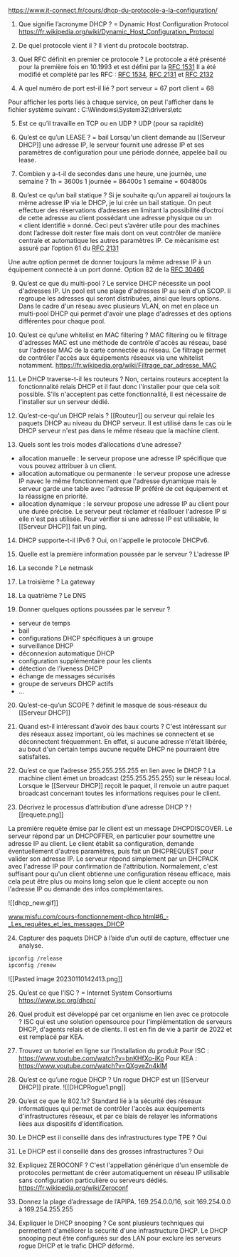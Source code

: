 
https://www.it-connect.fr/cours/dhcp-du-protocole-a-la-configuration/

1. Que signifie l’acronyme DHCP ?
= Dynamic Host Configuration Protocol
https://fr.wikipedia.org/wiki/Dynamic_Host_Configuration_Protocol

2. De quel protocole vient il ?
Il vient du protocole bootstrap.

3. Quel RFC définit en premier ce protocole ?
Le protocole a été présenté pour la première fois en 10.1993 et est défini par la [RFC 1531](https://www.rfc-editor.org/rfc/rfc1531)
Il a été modifié et complété par les RFC :  [RFC 1534](https://www.rfc-editor.org/rfc/rfc1534), [RFC 2131](https://www.rfc-editor.org/rfc/rfc2131) et [RFC 2132](https://www.rfc-editor.org/rfc/rfc2132)

4. A quel numéro de port est-il lié ?
port serveur = 67
port client = 68

Pour afficher les ports liés à chaque service, on peut l'afficher dans le fichier système suivant : C:\Windows\System32\drivers\etc

5. Est ce qu’il travaille en TCP ou en UDP ?
UDP (pour sa rapidité)

6. Qu’est ce qu’un LEASE ?
= bail
Lorsqu'un client demande au [[Serveur DHCP]] une adresse IP, le serveur fournit une adresse IP et ses paramètres de configuration pour une période donnée, appelée bail ou lease. 

7. Combien y a-t-il de secondes dans une heure, une journée, une semaine ?
1h = 3600s
1 journée = 86400s
1 semaine = 604800s

8. Qu’est ce qu’un bail statique ?
Si je souhaite qu'un appareil ai toujours la même adresse IP via le DHCP, je lui crée un bail statique.
On peut effectuer des réservations d’adresses en limitant la possibilité d’octroi de cette adresse au client possédant une adresse physique ou un « client identifié » donné. Ceci peut s’avérer utile pour des machines dont l’adresse doit rester fixe mais dont on veut contrôler de manière centrale et automatique les autres paramètres IP. Ce mécanisme est assuré par l’option 61 du [RFC 2131](https://www.rfc-editor.org/rfc/rfc2131)

Une autre option permet de donner toujours la même adresse IP à un équipement connecté à un port donné. Option 82 de la [RFC 30466](https://www.rfc-editor.org/rfc/rfc3046) 

9. Qu’est ce que du multi-pool ?
Le service DHCP nécessite un pool d'adresses IP. Un pool est une plage d'adresses IP au sein d'un SCOP. Il regroupe les adresses qui seront distribuées, ainsi que leurs options. 
Dans le cadre d'un réseau avec plusieurs VLAN, on met en place un multi-pool DHCP qui permet d'avoir une plage d'adresses et des options différentes pour chaque pool. 

10. Qu’est ce qu’une whitelist en MAC filtering ?
MAC filtering ou le filtrage d'adresses MAC est une méthode de contrôle d'accès au réseau, basé sur l'adresse MAC de la carte connectée au réseau. Ce filtrage permet de contrôler l'accès aux équipements réseaux via une whitelist notamment.
https://fr.wikipedia.org/wiki/Filtrage_par_adresse_MAC

11. Le DHCP traverse-t-il les routeurs ?
Non, certains routeurs acceptent la fonctionnalité relais DHCP et il faut donc l'installer pour que cela soit possible. S'ils n'acceptent pas cette fonctionnalité, il est nécessaire de l'installer sur un serveur dédié. 

12. Qu’est-ce-qu'un DHCP relais ?
[[Routeur]] ou serveur qui relaie les paquets DHCP au niveau du DHCP serveur. Il est utilisé dans le cas où le DHCP serveur n'est pas dans le même réseau que la machine client. 

13. Quels sont les trois modes d’allocations d’une adresse?
- allocation manuelle : le serveur propose une adresse IP spécifique que vous pouvez attribuer à un client.
- allocation automatique ou permanente : le serveur propose une adresse IP navec le même fonctionnement que l'adresse dynamique mais le serveur garde une table avec l'adresse IP préféré de cet équipement et la réassigne en priorité.
- allocation dynamique : le serveur propose une adresse IP au client pour une durée précise. Le serveur peut réclamer et réallouer l'adresse IP si elle n'est pas utilisée. Pour vérifier si une adresse IP est utilisable, le [[Serveur DHCP]] fait un ping.

14. DHCP supporte-t-il IPv6 ?
Oui, on l'appelle le protocole DHCPv6.

15. Quelle est la première information poussée par le serveur ?
L'adresse IP

16. La seconde ?
Le netmask

17. La troisième ?
La gateway

18. La quatrième ?
Le DNS

19. Donner quelques options poussées par le serveur ?
- serveur de temps
- bail
- configurations DHCP spécifiques à un groupe
- surveillance DHCP
- déconnexion automatique DHCP
- configuration supplémentaire pour les clients 
- détection de l'iveness DHCP
- échange de messages sécurisés
- groupe de serveurs DHCP actifs
- ...

20. Qu’est-ce-qu’un SCOPE ?
définit le masque de sous-réseaux du [[Serveur DHCP]]

21. Quand est-il intéressant d’avoir des baux courts ?
C'est intéressant sur des réseaux assez important, où les machines se connectent et se déconnectent fréquemment. En effet, si aucune adresse n'était libérée, au bout d'un certain temps aucune requête DHCP ne pourraient être satisfaites. 

22. Qu’est ce que l’adresse 255.255.255.255 en lien avec le DHCP ?
La machine client émet un broadcast (255.255.255.255) sur le réseau local. Lorsque le [[Serveur DHCP]] reçoit le paquet, il renvoie un autre paquet broadcast concernant toutes les informations requises pour le client.

23. Décrivez le processus d’attribution d’une adresse DHCP ?
![[requete.png]]

La première requête émise par le client est un message DHCPDISCOVER. Le serveur répond par un DHCPOFFER, en particulier pour soumettre une adresse IP au client. Le client établit sa configuration, demande éventuellement d'autres paramètres, puis fait un DHCPREQUEST pour valider son adresse IP. Le serveur répond simplement par un DHCPACK avec l'adresse IP pour confirmation de l'attribution. Normalement, c'est suffisant pour qu'un client obtienne une configuration réseau efficace, mais cela peut être plus ou moins long selon que le client accepte ou non l'adresse IP ou demande des infos complémentaires.

![[dhcp_new.gif]]

www.misfu.com/cours-fonctionnement-dhcp.html#6_-_Les_requêtes_et_les_messages_DHCP

24. Capturer des paquets DHCP à l’aide d’un outil de capture, effectuer une analyse.
``` bash
ipconfig /release
ipconfig /renew
```

![[Pasted image 20230110142413.png]]

25. Qu’est ce que l’ISC ?
= Internet System Consortiums
https://www.isc.org/dhcp/

26. Quel produit est développé par cet organisme en lien avec ce protocole ?
ISC qui est une solution opensource pour l'implémentation de serveurs DHCP, d'agents relais et de clients. Il est en fin de vie à partir de 2022 et est remplacé par KEA.

27. Trouvez un tutoriel en ligne sur l’installation du produit
Pour ISC : https://www.youtube.com/watch?v=bnKHfXo-iKo
Pour KEA : https://www.youtube.com/watch?v=QXgveZn4klM

28. Qu’est ce qu’une rogue DHCP ?
Un rogue DHCP est un [[Serveur DHCP]] pirate. 
![[DHCPRogue1.png]]

29. Qu’est ce que le 802.1x?
Standard lié à la sécurité des réseaux informatiques qui permet de contrôler l'accès aux équipements d'infrastructures réseaux, et par ce biais de relayer les informations liées aux dispositifs d'identification. 

30. Le DHCP est il conseillé dans des infrastructures type TPE ?
Oui

31. Le DHCP est il conseillé dans des grosses infrastructures ?
Oui

32. Expliquez ZEROCONF ?
C'est l'appellation générique d'un ensemble de protocoles permettant de créer automatiquement un réseau IP utilisable sans configuration particulière ou serveurs dédiés. 
https://fr.wikipedia.org/wiki/Zeroconf

33. Donnez la plage d’adressage de l’APIPA.
169.254.0.0/16, soit 169.254.0.0 à 169.254.255.255

34. Expliquer le DHCP snooping ?
Ce sont plusieurs techniques qui permettent d'améliorer la sécurité d'une infrastructure DHCP. 
Le DHCP snooping peut être configurés sur des LAN pour exclure les serveurs rogue DHCP et le trafic DHCP déformé. 